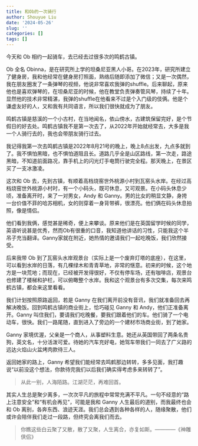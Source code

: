 ```yaml
---
title: 和Ob的一次骑行
author: Shouyue Liu
date: '2024-05-26'
slug: ''
categories: []
tags: []
---
```


今天和 Ob 相约一起骑车，去已经去过很多次的鸣鹤古镇。

Ob 全名 Obinna，是在研究所上学的坦桑尼亚黑人小哥。在2023年，研究所建立了健身房，我和他经常在健身房打照面，熟络后随即添加了微信；又是一次偶然，我在朋友圈发了一条弹琴的视频，他说非常喜欢我弹的shuffle。后来聊起，原来他也是喜欢弹琴的，在坦桑尼亚的时候，他在教堂负责弹奏管风琴，持续了十年。显然他的技术非常精湛，我弹的shuffle在他看来不过是个入门级的伎俩。他是个谦虚友好的人，又和我有共同语言，所以我们很快就成为了朋友。

鸣鹤古镇是慈溪的一个小古村，在当地闻名，依山傍水，古建筑保留完好，是个节假日的好去处。鸣鹤古镇我不是第一次去了，从2022年开始就经常去，大多是我一个人骑行去的，我也会带朋友骑行过去。

我记得我第一次去鸣鹤古镇是2022年8月21号的晚上，晚上8点出发，九点多就到了。我不惧怕黑暗，也不惧怕道阻且长。道路几乎全是山区路线，第一次走，路途黑暗，不知道前面路况，靠手机上的闪光灯手电筒行驶完全程。那天晚上，在景区买了一支冰激凌。

这次和 Ob 去，先到古镇，有顺着高档烧窑世外桃源小村到瓦窑头水岸。在经过高档烧窑世外桃源小村时，有一个小码头，既可休息，又可观景。在小码头休息少顷，准备离开时，来了一对男女，Andy 和 Ganny。男的比女的稍显文静，身挎一台价值不菲的哈苏相机，女的则穿着一身背带裤，很漂亮。他们俩在码头休息拍照，像是情侣。

他们看到我俩，感觉甚是稀奇，便上来攀谈。原来他们是在英国留学时候的同学，英语听说甚是优秀，然而Ob有很重的口音，我知道他讲话的习性，只能我这个半吊子充当翻译。Ganny家就在附近，她热情的邀请我们一起吃晚饭，我们欣然接受。

后来我带 Ob 到了瓦窑头水岸观景台（实际上是一个废弃灯塔的底座），在这里，可以看到水岸的日落，有几棵绿木和青青草地，非常的惬意。初来的时候，这个地方是一块荒地；而现在，已经被开发得很好，不仅有停车场，还有咖啡店，观景台也修建了楼梯和护栏，可以俯瞰整个水岸。我和这个观景台有多次交集，每次来鸣鹤古镇，都会来这里看看。

我们计划按照原路返回，若是 Ganny 在我们离开前没有音讯，我们就准备回去再解决晚饭。回到鸣鹤古镇的商业街上，恰巧碰见 Ganny 和 Andy，他们正准备离开。Ganny 叫住我们，要请我们吃晚餐，要我们跟着他们的车。他们骑了一个电动车，很快。我们一路尾随，直到进入了旁边的一个建材市场商业街，到了她家。

Ganny 家境优渥，父亲是一个商人，从事塑料生意。她还从英国带回了两条名贵狗，英文名，十分活泼可爱。待她的汽车充好电，她驾车带我们一同去了广义路的远达火焰山火盆烤肉款待三人。

返回她家的路上，Ganny 希望我们能经常去鸣鹤那边转转，多多见面，我打趣说“以前没这个想法，你款待完我们以后我们确实得考虑多来转转了”。

> 从此一别，人海陌路。江湖茫茫，再难回首。

其实人生总是聚少离多，一次次平凡的旅程中常常充满不平凡。一句不经意的“路上注意安全”和“有机会再见”，可能是我和 Ganny 人生最后的道别，而我最终也会和 Ob 离别，各奔东西、浪迹天涯。我们总会遇到各种各样的人，随缘聚散，他们或许会陪伴我们走过一段路，但终究会离我们而去。

> 你瞧这些白云聚了又散，散了又聚，人生离合，亦复如斯。————《神雕侠侣》
